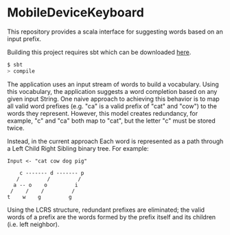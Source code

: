 # MobileDeviceKeyboard
This repository provides a scala interface for suggesting words based on an input prefix.

Building this project requires sbt which can be downloaded
[here](http://www.scala-sbt.org/0.13/docs/Setup.html).

```bash
$ sbt
> compile

```

The application uses an input stream of words to build a vocabulary. Using this vocabulary, the
application suggests a word completion based on any given input String. One naive approach to
achieving this behavior is to map all valid word prefixes (e.g. "ca" is a valid prefix of "cat"
and "cow") to the words they represent. However, this model creates redundancy, for example, "c" and
"ca" both map to "cat", but the letter "c" must be stored twice.

Instead, in the current approach Each word is represented as a
path through a Left Child Right Sibling binary tree. For example:

```
Input <- "cat cow dog pig"

    c ------- d ------- p
   /         /         /
  a -- o    o         i
 /    /    /         /
t    w    g         g
```
Using the LCRS structure, redundant prefixes are eliminated; the valid words of a prefix are the words
formed by the prefix itself and its children (i.e. left neighbor).



